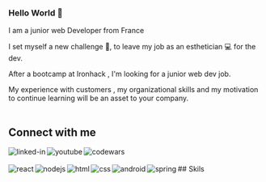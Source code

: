 ### Hello World 👋
I am a junior web Developer from France

I set myself a new challenge 💪, to leave my job as an esthetician 💻 for the dev.

After a bootcamp at Ironhack , I'm looking for a junior web dev job.

My experience with customers , my organizational skills and my motivation to continue learning will be an asset to your company.
<br>
<br>
## Connect with me
[<img align="left" alt="linked-in" src="https://img.shields.io/badge/linkedin-%230077B5.svg?&style=for-the-badge&logo=linkedin&logoColor=white" />](https://www.linkedin.com/in/mathilde-tomba/)
[<img align="left" alt="youtube" src="https://img.shields.io/badge/-YOUTUBE-red?&style=for-the-badge&logo=youtube" />](https://www.youtube.com/channel/UCVff3pLdxoxJctFWUn0dbgA)
[<img align="left" alt="codewars" src="https://img.shields.io/badge/-CodeWras-brown?&style=for-the-badge&logo=codewars" />](https://www.codewars.com/users/Sentelnia)

<br>
<br>
## Skils
<img align="left" alt="react" src="https://img.shields.io/badge/react%20-%2320232a.svg?&style=for-the-badge&logo=react&logoColor=%2361DAFB" />
<img align="left" alt="nodejs" src="https://img.shields.io/badge/node.js%20-%2343853D.svg?&style=for-the-badge&logo=node.js&logoColor=white" />
<img align="left" alt="html" src="https://img.shields.io/badge/-HTML-purple?&style=for-the-badge&logo=html" />
<img align="left" alt="css" src="https://img.shields.io/badge/-CSS-blue?&style=for-the-badge&logo=css" />
<img align="left" alt="android" src="https://img.shields.io/badge/-JAVASCRIPT-yellow?&style=for-the-badge&logo=javascript&logoColor=white" />
<img align="left" alt="spring" src="https://img.shields.io/badge/-MONGODB-green?&style=for-the-badge&logo=MONGODB&logoColor=white" />
<br>
<br>
